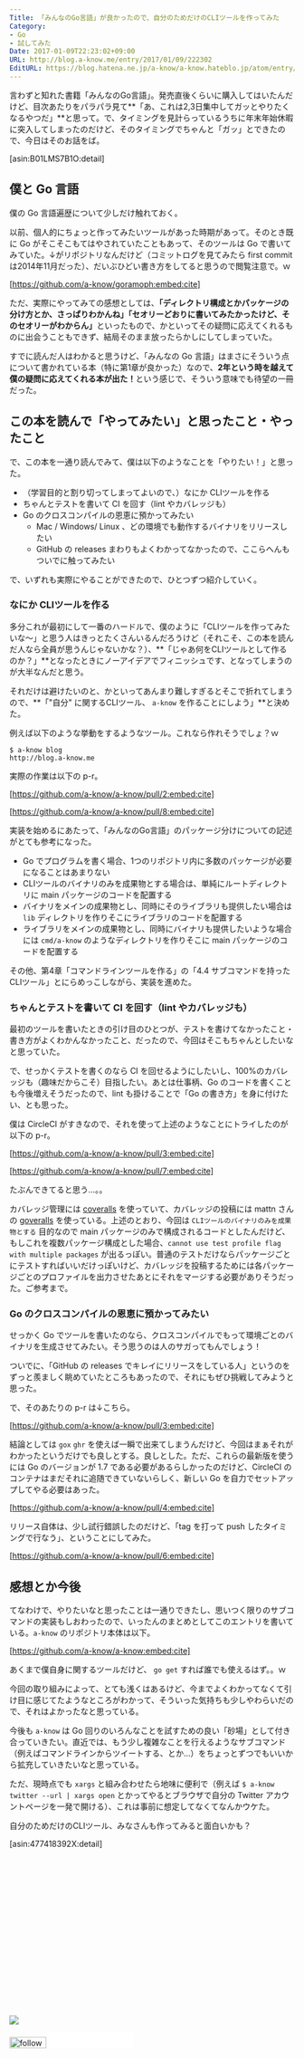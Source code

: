 ```yaml
---
Title: 「みんなのGo言語」が良かったので、自分のためだけのCLIツールを作ってみた
Category:
- Go
- 試してみた
Date: 2017-01-09T22:23:02+09:00
URL: http://blog.a-know.me/entry/2017/01/09/222302
EditURL: https://blog.hatena.ne.jp/a-know/a-know.hateblo.jp/atom/entry/10328749687204902997
---
```


言わずと知れた書籍「みんなのGo言語」。発売直後くらいに購入してはいたんだけど、目次あたりをパラパラ見て**「あ、これは2,3日集中してガッとやりたくなるやつだ」**と思って。で、タイミングを見計らっているうちに年末年始休暇に突入してしまったのだけど、そのタイミングでちゃんと「ガッ」とできたので、今日はそのお話をば。



[asin:B01LMS7B1O:detail]




<!-- more -->




## 僕と Go 言語
僕の Go 言語遍歴について少しだけ触れておく。


以前、個人的にちょっと作ってみたいツールがあった時期があって。そのとき既に Go がそこそこもてはやされていたこともあって、そのツールは Go で書いてみていた。↓がリポジトリなんだけど（コミットログを見てみたら first commit は2014年11月だった）、だいぶひどい書き方をしてると思うので閲覧注意で。ｗ



[https://github.com/a-know/goramoph:embed:cite]



ただ、実際にやってみての感想としては、<b>「ディレクトリ構成とかパッケージの分け方とか、さっぱりわかんね」「セオリーどおりに書いてみたかったけど、そのセオリーがわからん」</b>といったもので、かといってその疑問に応えてくれるものに出会うこともできず、結局そのまま放ったらかしにしてしまっていた。


すでに読んだ人はわかると思うけど、「みんなの Go 言語」はまさにそういう点について書かれている本（特に第1章が良かった）なので、<b>2年という時を越えて僕の疑問に応えてくれる本が出た！</b>という感じで、そういう意味でも待望の一冊だった。


## この本を読んで「やってみたい」と思ったこと・やったこと

で、この本を一通り読んでみて、僕は以下のようなことを「やりたい！」と思った。

* （学習目的と割り切ってしまってよいので、）なにか CLIツールを作る
* ちゃんとテストを書いて CI を回す（lint やカバレッジも）
* Go のクロスコンパイルの恩恵に預かってみたい
    * Mac / Windows/ Linux 、どの環境でも動作するバイナリをリリースしたい
    * GitHub の releases まわりもよくわかってなかったので、ここらへんもついでに触ってみたい

で、いずれも実際にやることができたので、ひとつずつ紹介していく。


### なにか CLIツールを作る

多分これが最初にして一番のハードルで、僕のように「CLIツールを作ってみたいな〜」と思う人はきっとたくさんいるんだろうけど（それこそ、この本を読んだ人なら全員が思うんじゃないかな？）、**「じゃあ何をCLIツールとして作るのか？」**となったときにノーアイデアでフィニッシュです、となってしまうのが大半なんだと思う。


それだけは避けたいのと、かといってあんまり難しすぎるとそこで折れてしまうので、**「"自分" に関するCLIツール、 `a-know` を作ることにしよう」**と決めた。


例えば以下のような挙動をするようなツール。これなら作れそうでしょ？ｗ

```
$ a-know blog
http://blog.a-know.me
```



実際の作業は以下の p-r。



[https://github.com/a-know/a-know/pull/2:embed:cite]


[https://github.com/a-know/a-know/pull/8:embed:cite]


実装を始めるにあたって、「みんなのGo言語」のパッケージ分けについての記述がとても参考になった。


* Go でプログラムを書く場合、1つのリポジトリ内に多数のパッケージが必要になることはあまりない
* CLIツールのバイナリのみを成果物とする場合は、単純にルートディレクトリに main パッケージのコードを配置する
* バイナリをメインの成果物とし、同時にそのライブラリも提供したい場合は `lib` ディレクトリを作りそこにライブラリのコードを配置する
* ライブラリをメインの成果物とし、同時にバイナリも提供したいような場合には `cmd/a-know` のようなディレクトリを作りそこに main パッケージのコードを配置する


その他、第4章「コマンドラインツールを作る」の「4.4 サブコマンドを持ったCLIツール」とにらめっこしながら、実装を進めた。


### ちゃんとテストを書いて CI を回す（lint やカバレッジも）
最初のツールを書いたときの引け目のひとつが、テストを書けてなかったこと・書き方がよくわかんなかったこと、だったので、今回はそこもちゃんとしたいなと思っていた。


で、せっかくテストを書くのなら CI を回せるようにしたいし、100%のカバレッジも（趣味だからこそ）目指したい。あとは仕事柄、Go のコードを書くことも今後増えそうだったので、lint も掛けることで「Go の書き方」を身に付けたい、とも思った。


僕は CircleCI がすきなので、それを使って上述のようなことにトライしたのが以下の p-r。

[https://github.com/a-know/a-know/pull/3:embed:cite]

[https://github.com/a-know/a-know/pull/7:embed:cite]


たぶんできてると思う...。。


カバレッジ管理には [coveralls](https://coveralls.io/) を使っていて、カバレッジの投稿には mattn さんの [goveralls](https://github.com/mattn/goveralls) を使っている。上述のとおり、今回は `CLIツールのバイナリのみを成果物とする` 目的なので main パッケージのみで構成されるコードとしたんだけど、もしこれを複数パッケージ構成とした場合、`cannot use test profile flag with multiple packages` が出るっぽい。普通のテストだけならパッケージごとにテストすればいいだけっぽいけど、カバレッジを投稿するためには各パッケージごとのプロファイルを出力させたあとにそれをマージする必要がありそうだった。ご参考まで。


### Go のクロスコンパイルの恩恵に預かってみたい
せっかく Go でツールを書いたのなら、クロスコンパイルでもって環境ごとのバイナリを生成させてみたい。そう思うのは人のサガってもんでしょう！


ついでに、「GitHub の releases でキレイにリリースをしている人」というのをずっと羨ましく眺めていたところもあったので、それにもぜひ挑戦してみようと思った。


で、そのあたりの p-r は↓こちら。


[https://github.com/a-know/a-know/pull/3:embed:cite]



結論としては `gox` `ghr` を使えば一瞬で出来てしまうんだけど、今回はまぁそれがわかったというだけでも良しとする。良しとした。ただ、これらの最新版を使うには Go のバージョンが 1.7 
である必要があるらしかったのだけど、CircleCI のコンテナはまだそれに追随できていないらしく、新しい Go を自力でセットアップしてやる必要はあった。



[https://github.com/a-know/a-know/pull/4:embed:cite]



リリース自体は、少し試行錯誤したのだけど、「tag を打って push したタイミングで行なう」、ということにしてみた。


[https://github.com/a-know/a-know/pull/6:embed:cite]


## 感想とか今後

てなわけで、やりたいなと思ったことは一通りできたし、思いつく限りのサブコマンドの実装もしおわったので、いったんのまとめとしてこのエントリを書いている。`a-know` のリポジトリ本体は以下。



[https://github.com/a-know/a-know:embed:cite]



あくまで僕自身に関するツールだけど、 `go get` すれば誰でも使えるはず。。ｗ


今回の取り組みによって、とても浅くはあるけど、今までよくわかってなくて引け目に感じてたようなところがわかって、そういった気持ちも少しやわらいだので、それはよかったなと思っている。


今後も `a-know` は Go 回りのいろんなことを試すための良い「砂場」として付き合っていきたい。直近では、もう少し複雑なことを行えるようなサブコマンド（例えばコマンドラインからツイートする、とか...）をちょっとずつでもいいから拡充していきたいなと思っている。


ただ、現時点でも `xargs` と組み合わせたら地味に便利で（例えば `$ a-know twitter --url | xargs open` とかってやるとブラウザで自分の Twitter アカウントページを一発で開ける）、これは事前に想定してなくてなんかウケた。


自分のためだけのCLIツール、みなさんも作ってみると面白いかも？


[asin:477418392X:detail]


<div>
<br>
<script async src="//pagead2.googlesyndication.com/pagead/js/adsbygoogle.js"></script>
<!-- article-bottom2 -->
<ins class="adsbygoogle"
     style="display:inline-block;width:300px;height:250px"
     data-ad-client="ca-pub-3463034538369189"
     data-ad-slot="5274552934"></ins>
<script>
(adsbygoogle = window.adsbygoogle || []).push({});
</script>

<a href="http://bit.ly/grass-graph" target='blank' rel="nofollow"><img src="https://cdn-ak.f.st-hatena.com/images/fotolife/a/a-know/20170405/20170405220342.png"></a>
<br>
</div>

<div>
<a href='http://cloud.feedly.com/#subscription%2Ffeed%2Fhttp%3A%2F%2Fblog.a-know.me%2Ffeed'  target='blank'><img id='feedlyFollow' src='http://s3.feedly.com/img/follows/feedly-follow-rectangle-volume-small_2x.png' alt='follow us in feedly' width='65' height='20'></a>



<iframe src="//blog.hatena.ne.jp/a-know/a-know.hateblo.jp/subscribe/iframe" allowtransparency="true" frameborder="0" scrolling="no" width="150" height="28"></iframe>
</div>
